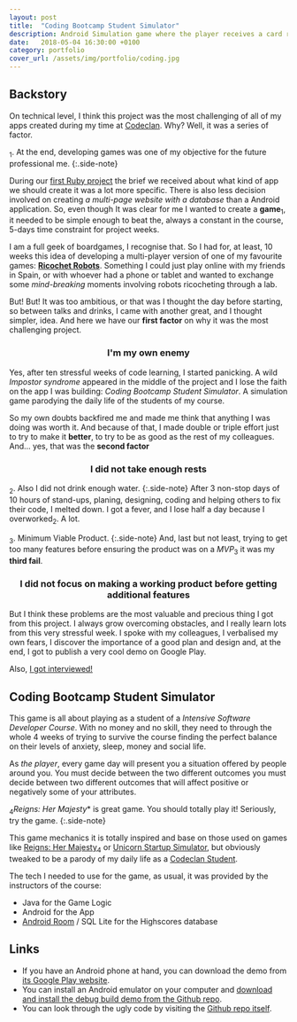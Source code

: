 ```yaml
---
layout: post
title:  "Coding Bootcamp Student Simulator"
description: Android Simulation game where the player receives a card representing an event during the (parodic) daily life of a bootcamp student and their decision will affect a set of stats (money, sleep, anxiety, social life). Written on Java.
date:   2018-05-04 16:30:00 +0100
category: portfolio
cover_url: /assets/img/portfolio/coding.jpg
---
```

## Backstory

On technical level, I think this project was the most challenging of all of my apps created during my time at [Codeclan](https://codeclan.com). Why? Well, it was a series of factor.

<sub>1</sub>. At the end, developing games was one of my objective for the future professional me.
{:.side-note}

During our [first Ruby project](/portfolio/2018/04/06/compendium.html) the brief we received about what kind of app we should create it was a lot more specific. There is also less decision involved on creating *a multi-page website with a database* than a Android application. So, even though It was clear for me I wanted to create a **game**<sub>1</sub>, it needed to be simple enough to beat the, always a constant in the course, 5-days time constraint for project weeks.

I am a full geek of boardgames, I recognise that. So I had for, at least, 10 weeks this idea of developing a multi-player version of one of my favourite games: [**Ricochet Robots**](https://boardgamegeek.com/boardgame/51/ricochet-robots). Something I could just play online with my friends in Spain, or with whoever had a phone or tablet and wanted to exchange some *mind-breaking* moments involving robots ricocheting through a lab.

But! But! It was too ambitious, or that was I thought the day before starting, so between talks and drinks, I came with another great, and I thought simpler, idea. And here we have our **first factor** on why it was the most challenging project.

### <center>I'm my own enemy</center>

Yes, after ten stressful weeks of code learning, I started panicking. A wild *Impostor syndrome* appeared in the middle of the project and I lose the faith on the app I was building: *Coding Bootcamp Student Simulator*. A simulation game parodying the daily life of the students of my course.

So my own doubts backfired me and made me think that anything I was doing was worth it. And because of that, I made double or triple effort just to try to make it **better**, to try to be as good as the rest of my colleagues. And... yes, that was the **second factor**


### <center>I did not take enough rests</center>

<sub>2</sub>. Also I did not drink enough water.
{:.side-note}
After 3 non-stop days of 10 hours of stand-ups, planing, designing, coding and helping others to fix their code, I melted down. I got a fever, and I lose half a day because I overworked<sub>2</sub>. A lot.

<sub>3</sub>. Minimum Viable Product.
{:.side-note}
And, last but not least, trying to get too many features before ensuring the product was on a *MVP*<sub>3</sub> it was my **third fail**.

### <center> I did not focus on making a working product before getting additional features</center>

But I think these problems are the most valuable and precious thing I got from this project. I always grow overcoming obstacles, and I really learn lots from this very stressful week. I spoke with my colleagues, I verbalised my own fears, I discover the importance of a good plan and design and, at the end, I got to publish a very cool demo on Google Play.

Also, [I got interviewed!](https://codeclan.com/blog/ewa-jamie-martas-app-play-store/)

## Coding Bootcamp Student Simulator

This game is all about playing as a student of a *Intensive Software Developer Course*. With no money and no skill, they need to through the whole 4 weeks of trying to survive the course finding the perfect balance on their levels of anxiety, sleep, money and social life.

As *the player*, every game day will present you a situation offered by people around you. You must decide between the two different outcomes you must decide between two different outcomes that will affect positive or negatively some of your attributes.

<sub>4</sub>*Reigns: Her Majesty** is great game. You should totally play it! Seriously, try the game.
{:.side-note}

This game mechanics it is totally inspired and base on those used on games like [Reigns: Her Majesty](https://play.google.com/store/apps/details?id=com.devolver.reigns2&hl=en)<sub>4</sub> or [Unicorn Startup Simulator](https://toggl.com/startup-simulator/), but obviously tweaked to be a parody of my daily life as a [Codeclan Student](https://codeclan.com).

The tech I needed to use for the game, as usual, it was provided by the instructors of the course:

* Java for the Game Logic
* Android for the App
* [Android Room](https://developer.android.com/topic/libraries/architecture/room) / SQL Lite for the Highscores database

## Links

* If you have an Android phone at hand, you can download the demo from [its Google Play website](https://play.google.com/store/apps/details?id=com.detectiveazul.codeclanstudentsimulator&hl=en_US).
* You can install an Android emulator on your computer and [download and install the debug build demo from the Github repo](https://github.com/DetectiveAzul/coding_bootcamp_student_simulator/releases/tag/2.5).
* You can look through the ugly code by visiting the [Github repo itself](https://github.com/DetectiveAzul/coding_bootcamp_student_simulator).
